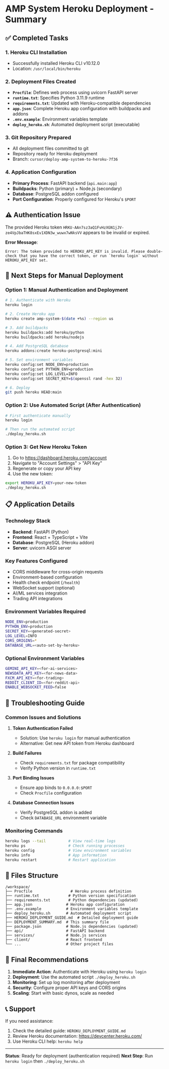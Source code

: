 # AMP System Heroku Deployment - Summary

## ✅ Completed Tasks

### 1. Heroku CLI Installation
- Successfully installed Heroku CLI v10.12.0
- Location: `/usr/local/bin/heroku`

### 2. Deployment Files Created
- **`Procfile`**: Defines web process using uvicorn FastAPI server
- **`runtime.txt`**: Specifies Python 3.11.9 runtime
- **`requirements.txt`**: Updated with Heroku-compatible dependencies
- **`app.json`**: Complete Heroku app configuration with buildpacks and addons
- **`.env.example`**: Environment variables template
- **`deploy_heroku.sh`**: Automated deployment script (executable)

### 3. Git Repository Prepared
- All deployment files committed to git
- Repository ready for Heroku deployment
- Branch: `cursor/deploy-amp-system-to-heroku-7f36`

### 4. Application Configuration
- **Primary Process**: FastAPI backend (`api.main:app`)
- **Buildpacks**: Python (primary) + Node.js (secondary)
- **Database**: PostgreSQL addon configured
- **Port Configuration**: Properly configured for Heroku's `$PORT`

## ⚠️ Authentication Issue

The provided Heroku token `HRKU-AAn7sz3aQ1FvHzXGN1jJV-ze4VpJbaTHK8sxEv1XDN3w_wuwx7wNksVV` appears to be invalid or expired.

**Error Message**:
```
Error: The token provided to HEROKU_API_KEY is invalid. Please double-check that you have the correct token, or run `heroku login` without HEROKU_API_KEY set.
```

## 🚀 Next Steps for Manual Deployment

### Option 1: Manual Authentication and Deployment
```bash
# 1. Authenticate with Heroku
heroku login

# 2. Create Heroku app
heroku create amp-system-$(date +%s) --region us

# 3. Add buildpacks
heroku buildpacks:add heroku/python
heroku buildpacks:add heroku/nodejs

# 4. Add PostgreSQL database
heroku addons:create heroku-postgresql:mini

# 5. Set environment variables
heroku config:set NODE_ENV=production
heroku config:set PYTHON_ENV=production
heroku config:set LOG_LEVEL=INFO
heroku config:set SECRET_KEY=$(openssl rand -hex 32)

# 6. Deploy
git push heroku HEAD:main
```

### Option 2: Use Automated Script (After Authentication)
```bash
# First authenticate manually
heroku login

# Then run the automated script
./deploy_heroku.sh
```

### Option 3: Get New Heroku Token
1. Go to https://dashboard.heroku.com/account
2. Navigate to "Account Settings" > "API Key"
3. Regenerate or copy your API key
4. Use the new token:
```bash
export HEROKU_API_KEY=your-new-token
./deploy_heroku.sh
```

## 📋 Application Details

### Technology Stack
- **Backend**: FastAPI (Python)
- **Frontend**: React + TypeScript + Vite
- **Database**: PostgreSQL (Heroku addon)
- **Server**: uvicorn ASGI server

### Key Features Configured
- CORS middleware for cross-origin requests
- Environment-based configuration
- Health check endpoint (`/health`)
- WebSocket support (optional)
- AI/ML services integration
- Trading API integrations

### Environment Variables Required
```bash
NODE_ENV=production
PYTHON_ENV=production
SECRET_KEY=<generated-secret>
LOG_LEVEL=INFO
CORS_ORIGINS=*
DATABASE_URL=<auto-set-by-heroku>
```

### Optional Environment Variables
```bash
GEMINI_API_KEY=<for-ai-services>
NEWSDATA_API_KEY=<for-news-data>
FXCM_API_KEY=<for-trading>
REDDIT_CLIENT_ID=<for-reddit-api>
ENABLE_WEBSOCKET_FEED=false
```

## 🔧 Troubleshooting Guide

### Common Issues and Solutions

1. **Token Authentication Failed**
   - Solution: Use `heroku login` for manual authentication
   - Alternative: Get new API token from Heroku dashboard

2. **Build Failures**
   - Check `requirements.txt` for package compatibility
   - Verify Python version in `runtime.txt`

3. **Port Binding Issues**
   - Ensure app binds to `0.0.0.0:$PORT`
   - Check `Procfile` configuration

4. **Database Connection Issues**
   - Verify PostgreSQL addon is added
   - Check `DATABASE_URL` environment variable

### Monitoring Commands
```bash
heroku logs --tail          # View real-time logs
heroku ps                   # Check running processes
heroku config               # View environment variables
heroku info                 # App information
heroku restart              # Restart application
```

## 📁 Files Structure

```
/workspace/
├── Procfile                 # Heroku process definition
├── runtime.txt             # Python version specification
├── requirements.txt        # Python dependencies (updated)
├── app.json               # Heroku app configuration
├── .env.example           # Environment variables template
├── deploy_heroku.sh       # Automated deployment script
├── HEROKU_DEPLOYMENT_GUIDE.md  # Detailed deployment guide
├── DEPLOYMENT_SUMMARY.md  # This summary file
├── package.json           # Node.js dependencies (updated)
├── api/                   # FastAPI backend
├── services/              # Node.js services
├── client/                # React frontend
└── ...                    # Other project files
```

## 🎯 Final Recommendations

1. **Immediate Action**: Authenticate with Heroku using `heroku login`
2. **Deployment**: Use the automated script `./deploy_heroku.sh`
3. **Monitoring**: Set up log monitoring after deployment
4. **Security**: Configure proper API keys and CORS origins
5. **Scaling**: Start with basic dynos, scale as needed

## 📞 Support

If you need assistance:
1. Check the detailed guide: `HEROKU_DEPLOYMENT_GUIDE.md`
2. Review Heroku documentation: https://devcenter.heroku.com/
3. Use Heroku CLI help: `heroku help`

---

**Status**: Ready for deployment (authentication required)
**Next Step**: Run `heroku login` then `./deploy_heroku.sh`